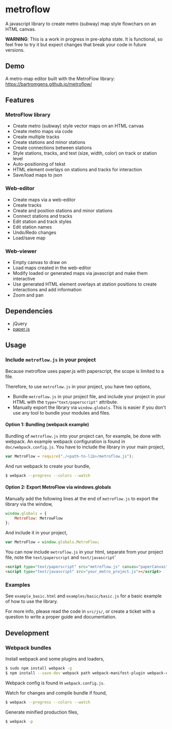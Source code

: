 # metroflow

A javascript library to create metro (subway) map style flowchars on an HTML canvas. 

**WARNING**: This is a work in progress in pre-alpha state. It is functional, so feel free to try it but expect changes that break your code in future versions.


## Demo

A metro-map editor built with the MetroFlow library:  
https://bartromgens.github.io/metroflow/


## Features

### MetroFlow library
 - Create metro (subway) style vector maps on an HTML canvas
 - Create metro maps via code
 - Create multiple tracks
 - Create stations and minor stations
 - Create connections between stations
 - Style stations, tracks, and text (size, width, color) on track or station level
 - Auto-positioning of tekst
 - HTML element overlays on stations and tracks for interaction
 - Save/load maps to json

### Web-editor
 - Create maps via a web-editor
 - Create tracks
 - Create and position stations and minor stations
 - Connect stations and tracks
 - Edit station and track styles
 - Edit station names
 - Undo/Redo changes
 - Load/save map

### Web-viewer
 - Empty canvas to draw on
 - Load maps created in the web-editor
 - Modify loaded or generated maps via javascript and make them interactive
 - Use generated HTML element overlays at station positions to create interactions and add information
 - Zoom and pan


## Dependencies
 - jQuery
 - [paper.js](http://paperjs.org/)


## Usage

### Include `metroflow.js` in your project
Because metroflow uses paper.js with paperscript, the scope is limited to a file. 

Therefore, to use `metroflow.js` in your project, you have two options,
 - Bundle `metroflow.js` in your project file, and include your project in your HTML with the `type="text/paperscript"` attribute.
 - Manually export the library via `window.globals`. This is easier if you don't use any tool to bundle your modules and files.

#### Option 1: Bundling (webpack example)
Bundling of `metroflow.js` into your project can, for example, be done with webpack.
An example webpack configuration is found in `doc/webpack.config.js`. 
You have to include the library in your main project,
```javascript
var MetroFlow = require("./<path-to-lib>/metroflow.js");
```

And run webpack to create your bundle,
```bash
$ webpack --progress --colors --watch
```

#### Option 2: Export MetroFlow via windows.globals
Manually add the following lines at the end of `metroflow.js` to export the library via the window,
```javascript
window.globals = {
    MetroFlow: MetrowFlow
};
```

And include it in your project,
```javascript
var MetroFlow = window.globals.MetroFlow;
```

You can now include `metroflow.js` in your html, separate from your project file, note the `text/paperscript` and `text/javascript`'
```html
<script type="text/paperscript" src="metroflow.js" canvas="paperCanvas"></script>
<script type="text/javascript" src="your_metro_project.js"></script>
```

### Examples
See `example_basic.html` and `examples/basic/basic.js` for a basic example of how to use the library.

For more info, please read the code in `src/js/`, or create a ticket with a question to write a proper guide and documentation. 


## Development

### Webpack bundles

Install webpack and some plugins and loaders,
```bash
$ sudo npm install webpack -g
$ npm install --save-dev webpack path webpack-manifest-plugin webpack-cleanup-plugin extract-text-webpack-plugin css-loader style-loader babel-core babel-loader babel-preset-es2015
```

Webpack config is found in `webpack.config.js`.

Watch for changes and compile bundle if found,
```bash
$ webpack --progress --colors --watch
```

Generate minified production files,
```bash
$ webpack -p
```

